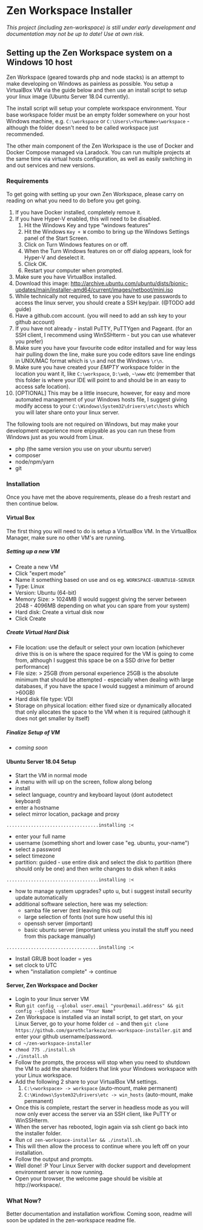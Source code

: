 # Zen Workspace Installer

*This project (including zen-workspace) is still under early development and documentation may not be up to date! Use at own risk.*

## Setting up the Zen Workspace system on a Windows 10 host

Zen Workspace (geared towards php and node stacks) is an attempt to make developing on Windows as painless as possible. You setup a VirtualBox VM via the guide below and then use an install script to setup your linux image (Ubuntu Server 18.04 currently).

The install script will setup your complete workspace environment. Your base workspace folder must be an empty folder somewhere on your host Windows machine, e.g. ```C:\workspace``` or ```C:\Users\<YourName>\workspace``` - although the folder doesn't need to be called workspace just recommended.

The other main component of the Zen Workspace is the use of Docker and Docker Compose managed via Laradock. You can run multiple projects at the same time via virtual hosts configuration, as well as easily switching in and out services and new versions.

### Requirements

To get going with setting up your own Zen Workspace, please carry on reading on what you need to do before you get going.

1. If you have Docker installed, completely remove it.
1. If you have Hyper-V enabled, this will need to be disabled.
    1. Hit the Windows Key and type “windows features”
    1. Hit the Windows ```Key + W``` combo to bring up the Windows Settings panel of the Start Screen.
    1. Click on Turn Windows features on or off.
    1. When the Turn Windows features on or off dialog appears, look for Hyper-V and deselect it.
    1. Click OK.
    1. Restart your computer when prompted.
1. Make sure you have VirtualBox installed.
1. Download this image: http://archive.ubuntu.com/ubuntu/dists/bionic-updates/main/installer-amd64/current/images/netboot/mini.iso
1. While technically not required, to save you have to use passwords to access the linux server, you should create a SSH key/pair. (@TODO add guide)
1. Have a github.com account. (you will need to add an ssh key to your github account)
1. If you have not already - install PuTTY, PuTTYgen and Pageant. (for an SSH client, I recommend using WinSSHterm - but you can use whatever you prefer)
1. Make sure you have your favourite code editor installed and for way less hair pulling down the line, make sure you code editors save line endings in UNIX/MAC format which is ```\n``` and not the Windows ```\r\n```.
1. Make sure you have created your *EMPTY* workspace folder in the location you want it, like ```C:\workspace```, ```D:\web```, ```~\www``` etc (remember that this folder is where your IDE will point to and should be in an easy to access safe location).
1. [OPTIONAL] This may be a little insecure, however, for easy and more automated management of your Windows hosts file, I suggest giving modify access to your ```C:\Windows\System32\drivers\etc\hosts``` which you will later share onto your linux server.

The following tools are not required on Windows, but may make your development experience more enjoyable as you can run these from Windows just as you would from Linux.

 - php (the same version you use on your ubuntu server)
 - composer
 - node/npm/yarn
 - git

### Installation
Once you have met the above requirements, please do a fresh restart and then continue below.


#### Virtual Box
The first thing you will need to do is setup a VirtualBox VM. In the VirtualBox Manager, make sure no other VM's are running.


##### Setting up a new VM
 - Create a new VM
 - Click "expert mode"
 - Name it something based on use and os eg. ```WORKSPACE-UBUNTU18-SERVER```
 - Type: Linux
 - Version: Ubuntu (64-bit)
 - Memory Size: > 1024MB (I would suggest giving the server between 2048 - 4096MB depending on what you can spare from your system)
 - Hard disk: Create a virtual disk now
 - Click Create

##### Create Virtual Hard Disk
 - File location: use the default or select your own location (whichever drive this is on is where the space required for the VM is going to come from, although I suggest this space be on a SSD drive for better performance)
 - File size: > 25GB (from personal experience 25GB is the absolute minimum that should be attempted - especially when dealing with large databases, if you have the space I would suggest a minimum of around >60GB)
 - Hard disk file type: VDI
 - Storage on physical location: either fixed size or dynamically allocated that only allocates the space to the VM when it is required (although it does not get smaller by itself)

##### Finalize Setup of VM
 - *coming soon*


#### Ubuntu Server 18.04 Setup
 - Start the VM in normal mode
 - A menu with will up on the screen, follow along belong
 - install
 - select language, country and keyboard layout (dont autodetect keyboard)
 - enter a hostname
 - select mirror location, package and proxy

```..................................installing :<```

 - enter your full name
 - username (something short and lower case "eg. ubuntu, your-name")
 - select a password
 - select timezone
 - partition: guided - use entire disk and select the disk to partition (there should only be one) and then write changes to disk when it asks

```..................................installing :<```

 - how to manage system upgrades? upto u, but i suggest install security update automatically
 - additional software selection, here was my selection:
    - samba file server (test leaving this out)
    - large selection of fonts (not sure how useful this is)
    - openssh server (important)
    - basic ubuntu server (important unless you install the stuff you need from this package manually)

```..................................installing :<```

 - Install GRUB boot loader = yes
 - set clock to UTC
 - when "installation complete" -> continue


#### Server, Zen Workspace and Docker
 - Login to your linux server VM
 - Run ```git config --global user.email "your@email.address" && git config --global user.name "Your Name"```
 - Zen Workspace is installed via an install script, to get start, on your Linux Server, go to your home folder ```cd ~``` and then ```git clone https://github.com/garethclarkeza/zen-workspace-installer.git``` and enter your github username/password.
 - ```cd ~/zen-workspace-installer```
 - ```chmod 775 ./install.sh```
 - ```./install.sh```
 - Follow the prompts, the process will stop when you need to shutdown the VM to add the shared folders that link your Windows workspace with your Linux workspace.
 - Add the following 2 share to your VirtualBox VM settings.
    1. ```C:\<workspace> -> workspace``` (auto-mount, make permanent)
    1. ```C:\Windows\System32\drivers\etc -> win_hosts``` (auto-mount, make permanent)
 - Once this is complete, restart the server in headless mode as you will now only ever access the server via an SSH client, like PuTTY or WinSSHterm.
 - When the server has rebooted, login again via ssh client go back into the installer folder.
 - Run ```cd zen-workspace-installer && ./install.sh```.
 - This will then allow the process to continue where you left off on your installation.
 - Follow the output and prompts.
 - Well done! :P Your Linux Server with docker support and development environment server is now running.
 - Open your browser, the welcome page should be visible at http://workspace/.


### What Now?
Better documentation and installation workflow. Coming soon, readme will soon be updated in the zen-workspace readme file.
